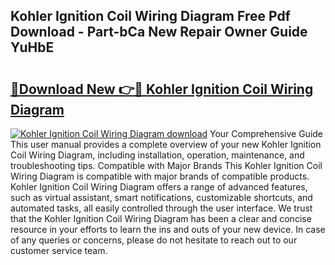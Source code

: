 ## Kohler Ignition Coil Wiring Diagram Free Pdf Download - Part-bCa New Repair Owner Guide YuHbE

# <h2><a href="http://dfrmlkp.blite.top/?on=Kohler+Ignition+Coil+Wiring+Diagram">🔗Download New 👉🔴 Kohler Ignition Coil Wiring Diagram</a></h2>

[![Kohler Ignition Coil Wiring Diagram download](https://i.imgur.com/lujVjoI.png)](http://dfrmlkp.blite.top/?on=Kohler+Ignition+Coil+Wiring+Diagram)
Your Comprehensive Guide This user manual provides a complete overview of your new Kohler Ignition Coil Wiring Diagram, including installation, operation, maintenance, and troubleshooting tips. Compatible with Major Brands This Kohler Ignition Coil Wiring Diagram is compatible with major brands of compatible products. Kohler Ignition Coil Wiring Diagram offers a range of advanced features, such as virtual assistant, smart notifications, customizable shortcuts, and automated tasks, all easily controlled through the user interface. We trust that the Kohler Ignition Coil Wiring Diagram has been a clear and concise resource in your efforts to learn the ins and outs of your new device. In case of any queries or concerns, please do not hesitate to reach out to our customer service team.
